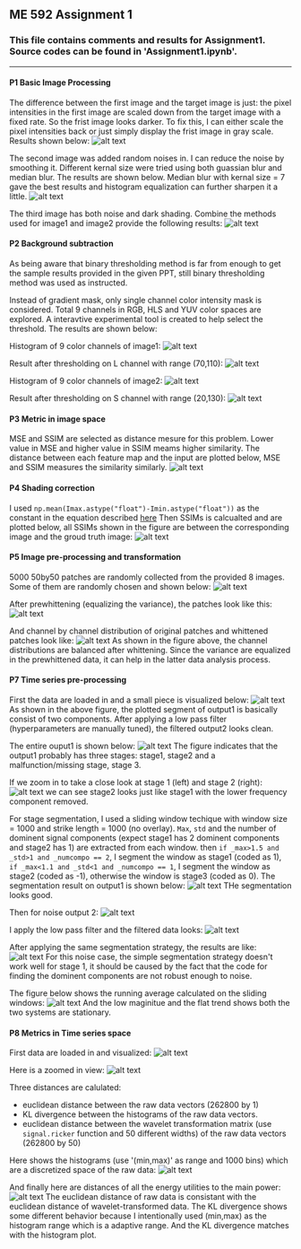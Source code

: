 ## ME 592 Assignment 1

### This file contains comments and results for Assignment1. Source codes can be found in 'Assignment1.ipynb'.

---

[//]: # (Image References)
[P1_1]: ./output_images/P1_1.png
[P1_2]: ./output_images/P1_2.png
[P1_3]: ./output_images/P1_3.png
[P2_1_hist]: ./output_images/P2_1_hist.png
[P2_2_hist]: ./output_images/P2_2_hist.png
[P2_2_s_20_130]: ./output_images/P2_2_s_20_130.png
[P2_1_l_70_110]: ./output_images/P2_1_l_70_110.png
[P3]: ./output_images/P3.png
[P4_scale_100]: ./output_images/P4_scale_100.png
[P4_scale_200]: ./output_images/P4_scale_200.png
[P4_scale_mean]: ./output_images/P4_scale_mean.png
[P5_channel_histograms]: ./output_images/P5_channel_histograms.png
[P5_pathes_white]: ./output_images/P5_pathes_white.png
[P5_pathes]: ./output_images/P5_pathes.png
[P7_output1_segmentation]: ./output_images/P7_output1_segmentation.png
[P7_output1_zoom]: ./output_images/P7_output1_zoom.png
[P7_output1]: ./output_images/P7_output1.png
[P7_output2_filtered_segmentation]: ./output_images/P7_output2_filtered_segmentation.png
[P7_output2_filtered]: ./output_images/P7_output2_filtered.png
[P7_output2]: ./output_images/P7_output2.png
[P7_running_average]: ./output_images/P7_running_average.png
[P7_signals]: ./output_images/P7_signals.png
[P8_data_histogram]: ./output_images/P8_data_histogram.png
[P8_data_visualize_zoom]: ./output_images/P8_data_visualize_zoom.png
[P8_data_visualize]: ./output_images/P8_data_visualize.png
[P8_distances]: ./output_images/P8_distances.png

#### P1 Basic Image Processing

The difference between the first image and the target image is just: the pixel intensities in the first image are scaled down from the target image with a fixed rate. So the frist image looks darker. To fix this, I can either scale the pixel intensities back or just simply display the frist image in gray scale. Results shown below:
![alt text][P1_1]

The second image was added random noises in. I can reduce the noise by smoothing it. Different kernal size were tried using both guassian blur and median blur. The results are shown below. Median blur with kernal size = 7 gave the best results and histogram equalization can further sharpen it a little.
![alt text][P1_2]

The third image has both noise and dark shading. Combine the methods used for image1 and image2 provide the following results:
![alt text][P1_3]

#### P2 Background subtraction

As being aware that binary thresholding method is far from enough to get the sample results provided in the given PPT, still binary thresholding method was used as instructed.

Instead of gradient mask, only single channel color intensity mask is considered. Total 9 channels in RGB, HLS and YUV color spaces are explored. A interavtive experimental tool is created to help select the threshold. The results are shown below:

Histogram of 9 color channels of image1:
![alt text][P2_1_hist]

Result after thresholding on L channel with range (70,110):
![alt text][P2_1_l_70_110]

Histogram of 9 color channels of image2:
![alt text][P2_2_hist]

Result after thresholding on S channel with range (20,130):
![alt text][P2_2_s_20_130]

#### P3 Metric in image space

MSE and SSIM are selected as distance mesure for this problem. Lower value in MSE and higher value in SSIM meams higher similarity. The distance between each feature map and the input are plotted below, MSE and SSIM measures the similarity similarly.
![alt text][P3]

#### P4 Shading correction

I used `np.mean(Imax.astype("float")-Imin.astype("float"))` as the constant in the equation described [here](http://www.mif.vu.lt/atpazinimas/dip/FIP/fip-Shading-2.html)
Then SSIMs is calcualted and are plotted below, all SSIMs shown in the figure are between the corresponding image and the groud truth image:
![alt text][P4_scale_mean]

#### P5 Image pre-processing and transformation

5000 50by50 patches are randomly collected from the provided 8 images. Some of them are randomly chosen and shown below:
![alt text][P5_pathes]

After prewhittening (equalizing the variance), the patches look like this:
![alt text][P5_pathes_white]

And channel by channel distribution of original patches and whittened patches look like:
![alt text][P5_channel_histograms]
As shown in the figure above, the channel distributions are balanced after whittening. Since the variance are equalized in the prewhittened data, it can help in the latter data analysis process.

#### P7 Time series pre-processing

First the data are loaded in and a small piece is visualized below:
![alt text][P7_signals]
As shown in the above figure, the plotted segment of output1 is basically consist of two components. After applying a low pass filter (hyperparameters are manually tuned), the filtered output2 looks clean.

The entire ouput1 is shown below:
![alt text][P7_output1]
The figure indicates that the output1 probably has three stages: stage1, stage2 and a malfunction/missing stage, stage 3.

If we zoom in to take a close look at stage 1 (left) and stage 2 (right):
![alt text][P7_output1_zoom]
we can see stage2 looks just like stage1 with the lower frequency component removed.

For stage segmentation, I used a sliding window techique with window size = 1000 and strike length = 1000 (no overlay). `Max`, `std` and the number of dominent signal components (expect stage1 has 2 dominent components and stage2 has 1) are extracted from each window. then `if _max>1.5 and _std>1 and _numcompo == 2`, I segment the window as stage1 (coded as 1), `if _max<1.1 and _std<1 and _numcompo == 1`, I segment the window as stage2 (coded as -1), otherwise the window is stage3 (coded as 0). The segmentation result on output1 is shown below: 
![alt text][P7_output1_segmentation]
THe segmentation looks good.

Then for noise output 2:
![alt text][P7_output2]

I apply the low pass filter and the filtered data looks:
![alt text][P7_output2_filtered]

After applying the same segmentation strategy, the results are like:
![alt text][P7_output2_filtered_segmentation]
For this noise case, the simple segmentation strategy doesn't work well for stage 1, it should be caused by the fact that the code for finding the dominent components are not robust enough to noise.

The figure below shows the running average calculated on the sliding windows:
![alt text][P7_running_average]
And the low maginitue and the flat trend shows both the two systems are stationary.

#### P8 Metrics in Time series space

First data are loaded in and visualized:
![alt text][P8_data_visualize]

Here is a zoomed in view:
![alt text][P8_data_visualize_zoom]

Three distances are calulated:
* euclidean distance between the raw data vectors (262800 by 1)
* KL divergence between the histograms of the raw data vectors.
* euclidean distance between the wavelet transformation matrix (use `signal.ricker` function and 50 different widths) of the raw data vectors (262800 by 50)

Here shows the histograms (use '(min,max)' as range and 1000 bins) which are a discretized space of the raw data:
![alt text][P8_data_histogram]

And finally here are distances of all the energy utilities to the main power:
![alt text][P8_distances]
The euclidean distance of raw data is consistant with the euclidean distance of wavelet-transformed data. The KL divergence shows some different behavior because I intentionally used (min,max) as the histogram range which is a adaptive range. And the KL divergence matches with the histogram plot.

